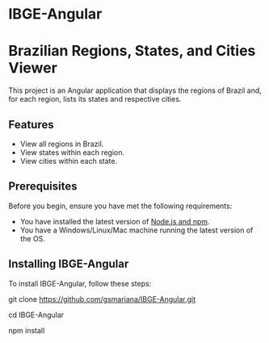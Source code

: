 # IBGE-Angular

# Brazilian Regions, States, and Cities Viewer

This project is an Angular application that displays the regions of Brazil and, for each region, lists its states and respective cities.

## Features

- View all regions in Brazil.
- View states within each region.
- View cities within each state.

## Prerequisites

Before you begin, ensure you have met the following requirements:

- You have installed the latest version of [Node.js and npm](https://nodejs.org/).
- You have a Windows/Linux/Mac machine running the latest version of the OS.

## Installing IBGE-Angular

To install IBGE-Angular, follow these steps:

git clone https://github.com/gsmariana/IBGE-Angular.git

cd IBGE-Angular

npm install
